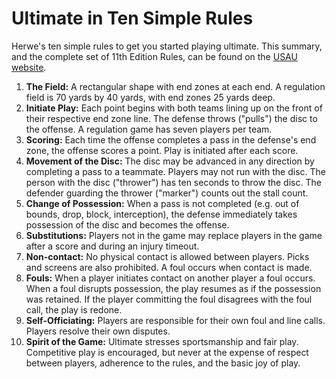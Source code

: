# Ultimate in Ten Simple Rules

Herwe's ten simple rules to get you started playing ultimate.
This summary, and the complete set of 11th Edition Rules, can be found on the <a href="http://www.usaultimate.org/resources/officiating/rules/default.aspx" target="_blank">USAU website</a>.

1. **The Field:** A rectangular shape with end zones at each end. A regulation field is 70 yards by 40 yards, with end zones 25 yards deep.
1. **Initiate Play:** Each point begins with both teams lining up on the front of their respective end zone line. The defense throws ("pulls") the disc to the offense. A regulation game has seven players per team.
1. **Scoring:** Each time the offense completes a pass in the defense's end zone, the offense scores a point. Play is initiated after each score.
1. **Movement of the Disc:** The disc may be advanced in any direction by completing a pass to a teammate. Players may not run with the disc. The person with the disc ("thrower") has ten seconds to throw the disc. The defender guarding the thrower ("marker") counts out the stall count.
1. **Change of Possession:** When a pass is not completed (e.g. out of bounds, drop, block, interception), the defense immediately takes possession of the disc and becomes the offense.
1. **Substitutions:** Players not in the game may replace players in the game after a score and during an injury timeout.
1. **Non-contact:** No physical contact is allowed between players. Picks and screens are also prohibited. A foul occurs when contact is made.
1. **Fouls:** When a player initiates contact on another player a foul occurs. When a foul disrupts possession, the play resumes as if the possession was retained. If the player committing the foul disagrees with the foul call, the play is redone.
1. **Self-Officiating:** Players are responsible for their own foul and line calls. Players resolve their own disputes.
1. **Spirit of the Game:** Ultimate stresses sportsmanship and fair play. Competitive play is encouraged, but never at the expense of respect between players, adherence to the rules, and the basic joy of play.
